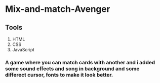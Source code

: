 # Mix-and-match-Avenger
## Tools
1. HTML 
2. CSS
3. JavaScript


### A game where you can match cards with another and i added some sound effects and song in background and some differect cursor, fonts to make it look better. 
